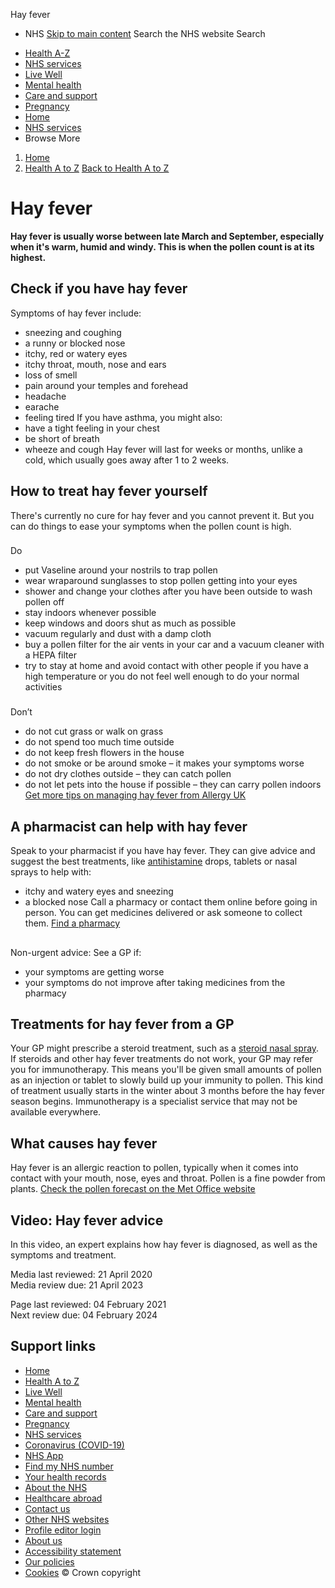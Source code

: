 
Hay fever
 - NHS
[Skip to main content](#maincontent)
Search the NHS website
Search
* [Health A-Z](/conditions/)
* [NHS services](/nhs-services/)
* [Live Well](/live-well/)
* [Mental health](/mental-health/)
* [Care and support](/conditions/social-care-and-support-guide/)
* [Pregnancy](/pregnancy/)
* [Home](/)
* [NHS services](/nhs-services/)
* Browse
 More
1. [Home](/)
2. [Health A to Z](/conditions/)
[Back to 
 Health A to Z](/conditions/) 
# Hay fever
**Hay fever is usually worse between late March and September, especially when it's warm, humid and windy. This is when the pollen count is at its highest.**
## Check if you have hay fever
Symptoms of hay fever include:
* sneezing and coughing
* a runny or blocked nose
* itchy, red or watery eyes
* itchy throat, mouth, nose and ears
* loss of smell
* pain around your temples and forehead
* headache
* earache
* feeling tired
If you have asthma, you might also:
* have a tight feeling in your chest
* be short of breath
* wheeze and cough
Hay fever will last for weeks or months, unlike a cold, which usually goes away after 1 to 2 weeks.
## How to treat hay fever yourself
There's currently no cure for hay fever and you cannot prevent it.
But you can do things to ease your symptoms when the pollen count is high.
### 
 Do
* put Vaseline around your nostrils to trap pollen
* wear wraparound sunglasses to stop pollen getting into your eyes
* shower and change your clothes after you have been outside to wash pollen off
* stay indoors whenever possible
* keep windows and doors shut as much as possible
* vacuum regularly and dust with a damp cloth
* buy a pollen filter for the air vents in your car and a vacuum cleaner with a HEPA filter
* try to stay at home and avoid contact with other people if you have a high temperature or you do not feel well enough to do your normal activities
### 
 Don’t
* do not cut grass or walk on grass
* do not spend too much time outside
* do not keep fresh flowers in the house
* do not smoke or be around smoke – it makes your symptoms worse
* do not dry clothes outside – they can catch pollen
* do not let pets into the house if possible – they can carry pollen indoors
[Get more tips on managing hay fever from Allergy UK](https://www.allergyuk.org/information-and-advice/conditions-and-symptoms/11-hay-fever-allergic-rhinitis)
## A pharmacist can help with hay fever
Speak to your pharmacist if you have hay fever.
They can give advice and suggest the best treatments, like [antihistamine](/conditions/antihistamines/) drops, tablets or nasal sprays to help with:
* itchy and watery eyes and sneezing
* a blocked nose
Call a pharmacy or contact them online before going in person. You can get medicines delivered or ask someone to collect them.
[Find a pharmacy](https://www.nhs.uk/service-search/pharmacy/find-a-pharmacy)
## 
Non-urgent advice: See a GP if:
* your symptoms are getting worse
* your symptoms do not improve after taking medicines from the pharmacy
## Treatments for hay fever from a GP
Your GP might prescribe a steroid treatment, such as a [steroid nasal spray](/conditions/steroid-nasal-sprays/).
If steroids and other hay fever treatments do not work, your GP may refer you for immunotherapy.
This means you'll be given small amounts of pollen as an injection or tablet to slowly build up your immunity to pollen.
This kind of treatment usually starts in the winter about 3 months before the hay fever season begins.
Immunotherapy is a specialist service that may not be available everywhere.
## What causes hay fever
Hay fever is an allergic reaction to pollen, typically when it comes into contact with your mouth, nose, eyes and throat. Pollen is a fine powder from plants.
[Check the pollen forecast on the Met Office website](http://www.metoffice.gov.uk/health/public/pollen-forecast)
## Video: Hay fever advice
In this video, an expert explains how hay fever is diagnosed, as well as the symptoms and treatment.
 
 Media last reviewed: 21 April 2020  
 Media review due: 21 April 2023
 
 Page last reviewed: 04 February 2021  
 Next review due: 04 February 2024
 
## Support links
* [Home](/)
* [Health A to Z](/conditions/)
* [Live Well](/live-well/)
* [Mental health](/mental-health/)
* [Care and support](/conditions/social-care-and-support-guide/)
* [Pregnancy](/pregnancy/)
* [NHS services](/nhs-services/)
* [Coronavirus (COVID-19)](/conditions/coronavirus-covid-19/)
* [NHS App](/nhs-app/)
* [Find my NHS number](/nhs-services/online-services/find-nhs-number/)
* [Your health records](/using-the-nhs/about-the-nhs/your-health-records/)
* [About the NHS](/using-the-nhs/about-the-nhs/)
* [Healthcare abroad](/using-the-nhs/healthcare-abroad/apply-for-a-free-uk-global-health-insurance-card-ghic/)
* [Contact us](/contact-us/)
* [Other NHS websites](/nhs-sites/)
* [Profile editor login](/our-policies/profile-editor-login/)
* [About us](/about-us/)
* [Accessibility statement](/accessibility-statement/)
* [Our policies](/our-policies/)
* [Cookies](/our-policies/cookies-policy/)
© Crown copyright
